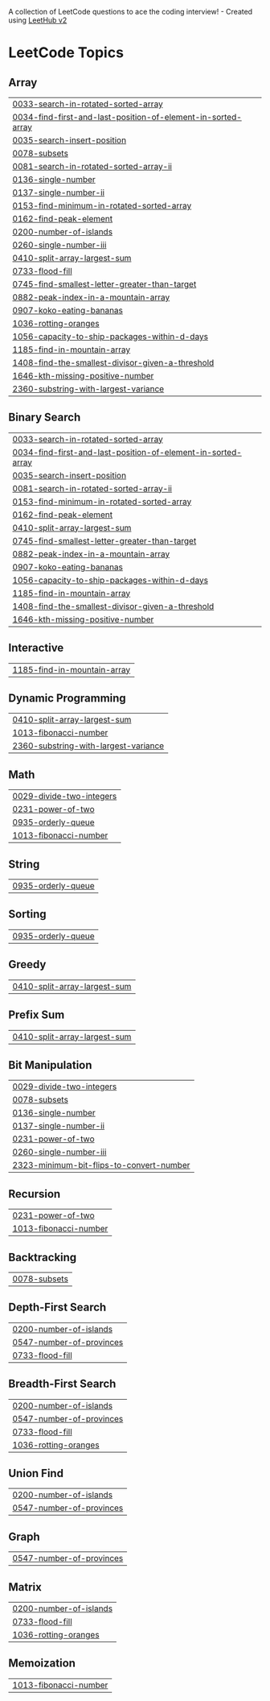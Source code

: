 A collection of LeetCode questions to ace the coding interview! - Created using [LeetHub v2](https://github.com/arunbhardwaj/LeetHub-2.0)
<!---LeetCode Topics Start-->
# LeetCode Topics
## Array
|  |
| ------- |
| [0033-search-in-rotated-sorted-array](https://github.com/ayhanarashtasin/Binary-Search-Leetcode-GFG/tree/master/0033-search-in-rotated-sorted-array) |
| [0034-find-first-and-last-position-of-element-in-sorted-array](https://github.com/ayhanarashtasin/Binary-Search-Leetcode-GFG/tree/master/0034-find-first-and-last-position-of-element-in-sorted-array) |
| [0035-search-insert-position](https://github.com/ayhanarashtasin/Binary-Search-Leetcode-GFG/tree/master/0035-search-insert-position) |
| [0078-subsets](https://github.com/ayhanarashtasin/Leetcode-Geeksforgeeks-/tree/master/0078-subsets) |
| [0081-search-in-rotated-sorted-array-ii](https://github.com/ayhanarashtasin/Binary-Search-Leetcode-GFG/tree/master/0081-search-in-rotated-sorted-array-ii) |
| [0136-single-number](https://github.com/ayhanarashtasin/Leetcode-Geeksforgeeks-/tree/master/0136-single-number) |
| [0137-single-number-ii](https://github.com/ayhanarashtasin/Leetcode-Geeksforgeeks-/tree/master/0137-single-number-ii) |
| [0153-find-minimum-in-rotated-sorted-array](https://github.com/ayhanarashtasin/Binary-Search-Leetcode-GFG/tree/master/0153-find-minimum-in-rotated-sorted-array) |
| [0162-find-peak-element](https://github.com/ayhanarashtasin/Binary-Search-Leetcode-GFG/tree/master/0162-find-peak-element) |
| [0200-number-of-islands](https://github.com/ayhanarashtasin/Leetcode-Geeksforgeeks-/tree/master/0200-number-of-islands) |
| [0260-single-number-iii](https://github.com/ayhanarashtasin/Leetcode-Geeksforgeeks-/tree/master/0260-single-number-iii) |
| [0410-split-array-largest-sum](https://github.com/ayhanarashtasin/Leetcode-Geeksforgeeks-/tree/master/0410-split-array-largest-sum) |
| [0733-flood-fill](https://github.com/ayhanarashtasin/Leetcode-Geeksforgeeks-/tree/master/0733-flood-fill) |
| [0745-find-smallest-letter-greater-than-target](https://github.com/ayhanarashtasin/Binary-Search-Leetcode-GFG/tree/master/0745-find-smallest-letter-greater-than-target) |
| [0882-peak-index-in-a-mountain-array](https://github.com/ayhanarashtasin/Binary-Search-Leetcode-GFG/tree/master/0882-peak-index-in-a-mountain-array) |
| [0907-koko-eating-bananas](https://github.com/ayhanarashtasin/Leetcode-Geeksforgeeks-/tree/master/0907-koko-eating-bananas) |
| [1036-rotting-oranges](https://github.com/ayhanarashtasin/Leetcode-Geeksforgeeks-/tree/master/1036-rotting-oranges) |
| [1056-capacity-to-ship-packages-within-d-days](https://github.com/ayhanarashtasin/Leetcode-Geeksforgeeks-/tree/master/1056-capacity-to-ship-packages-within-d-days) |
| [1185-find-in-mountain-array](https://github.com/ayhanarashtasin/Binary-Search-Leetcode-GFG/tree/master/1185-find-in-mountain-array) |
| [1408-find-the-smallest-divisor-given-a-threshold](https://github.com/ayhanarashtasin/Leetcode-Geeksforgeeks-/tree/master/1408-find-the-smallest-divisor-given-a-threshold) |
| [1646-kth-missing-positive-number](https://github.com/ayhanarashtasin/Leetcode-Geeksforgeeks-/tree/master/1646-kth-missing-positive-number) |
| [2360-substring-with-largest-variance](https://github.com/ayhanarashtasin/Binary-Search-Leetcode-GFG/tree/master/2360-substring-with-largest-variance) |
## Binary Search
|  |
| ------- |
| [0033-search-in-rotated-sorted-array](https://github.com/ayhanarashtasin/Binary-Search-Leetcode-GFG/tree/master/0033-search-in-rotated-sorted-array) |
| [0034-find-first-and-last-position-of-element-in-sorted-array](https://github.com/ayhanarashtasin/Binary-Search-Leetcode-GFG/tree/master/0034-find-first-and-last-position-of-element-in-sorted-array) |
| [0035-search-insert-position](https://github.com/ayhanarashtasin/Binary-Search-Leetcode-GFG/tree/master/0035-search-insert-position) |
| [0081-search-in-rotated-sorted-array-ii](https://github.com/ayhanarashtasin/Binary-Search-Leetcode-GFG/tree/master/0081-search-in-rotated-sorted-array-ii) |
| [0153-find-minimum-in-rotated-sorted-array](https://github.com/ayhanarashtasin/Binary-Search-Leetcode-GFG/tree/master/0153-find-minimum-in-rotated-sorted-array) |
| [0162-find-peak-element](https://github.com/ayhanarashtasin/Binary-Search-Leetcode-GFG/tree/master/0162-find-peak-element) |
| [0410-split-array-largest-sum](https://github.com/ayhanarashtasin/Leetcode-Geeksforgeeks-/tree/master/0410-split-array-largest-sum) |
| [0745-find-smallest-letter-greater-than-target](https://github.com/ayhanarashtasin/Binary-Search-Leetcode-GFG/tree/master/0745-find-smallest-letter-greater-than-target) |
| [0882-peak-index-in-a-mountain-array](https://github.com/ayhanarashtasin/Binary-Search-Leetcode-GFG/tree/master/0882-peak-index-in-a-mountain-array) |
| [0907-koko-eating-bananas](https://github.com/ayhanarashtasin/Leetcode-Geeksforgeeks-/tree/master/0907-koko-eating-bananas) |
| [1056-capacity-to-ship-packages-within-d-days](https://github.com/ayhanarashtasin/Leetcode-Geeksforgeeks-/tree/master/1056-capacity-to-ship-packages-within-d-days) |
| [1185-find-in-mountain-array](https://github.com/ayhanarashtasin/Binary-Search-Leetcode-GFG/tree/master/1185-find-in-mountain-array) |
| [1408-find-the-smallest-divisor-given-a-threshold](https://github.com/ayhanarashtasin/Leetcode-Geeksforgeeks-/tree/master/1408-find-the-smallest-divisor-given-a-threshold) |
| [1646-kth-missing-positive-number](https://github.com/ayhanarashtasin/Leetcode-Geeksforgeeks-/tree/master/1646-kth-missing-positive-number) |
## Interactive
|  |
| ------- |
| [1185-find-in-mountain-array](https://github.com/ayhanarashtasin/Binary-Search-Leetcode-GFG/tree/master/1185-find-in-mountain-array) |
## Dynamic Programming
|  |
| ------- |
| [0410-split-array-largest-sum](https://github.com/ayhanarashtasin/Leetcode-Geeksforgeeks-/tree/master/0410-split-array-largest-sum) |
| [1013-fibonacci-number](https://github.com/ayhanarashtasin/Leetcode-Geeksforgeeks-/tree/master/1013-fibonacci-number) |
| [2360-substring-with-largest-variance](https://github.com/ayhanarashtasin/Binary-Search-Leetcode-GFG/tree/master/2360-substring-with-largest-variance) |
## Math
|  |
| ------- |
| [0029-divide-two-integers](https://github.com/ayhanarashtasin/Leetcode-Geeksforgeeks-/tree/master/0029-divide-two-integers) |
| [0231-power-of-two](https://github.com/ayhanarashtasin/Leetcode-Geeksforgeeks-/tree/master/0231-power-of-two) |
| [0935-orderly-queue](https://github.com/ayhanarashtasin/Leetcode-Geeksforgeeks-/tree/master/0935-orderly-queue) |
| [1013-fibonacci-number](https://github.com/ayhanarashtasin/Leetcode-Geeksforgeeks-/tree/master/1013-fibonacci-number) |
## String
|  |
| ------- |
| [0935-orderly-queue](https://github.com/ayhanarashtasin/Leetcode-Geeksforgeeks-/tree/master/0935-orderly-queue) |
## Sorting
|  |
| ------- |
| [0935-orderly-queue](https://github.com/ayhanarashtasin/Leetcode-Geeksforgeeks-/tree/master/0935-orderly-queue) |
## Greedy
|  |
| ------- |
| [0410-split-array-largest-sum](https://github.com/ayhanarashtasin/Leetcode-Geeksforgeeks-/tree/master/0410-split-array-largest-sum) |
## Prefix Sum
|  |
| ------- |
| [0410-split-array-largest-sum](https://github.com/ayhanarashtasin/Leetcode-Geeksforgeeks-/tree/master/0410-split-array-largest-sum) |
## Bit Manipulation
|  |
| ------- |
| [0029-divide-two-integers](https://github.com/ayhanarashtasin/Leetcode-Geeksforgeeks-/tree/master/0029-divide-two-integers) |
| [0078-subsets](https://github.com/ayhanarashtasin/Leetcode-Geeksforgeeks-/tree/master/0078-subsets) |
| [0136-single-number](https://github.com/ayhanarashtasin/Leetcode-Geeksforgeeks-/tree/master/0136-single-number) |
| [0137-single-number-ii](https://github.com/ayhanarashtasin/Leetcode-Geeksforgeeks-/tree/master/0137-single-number-ii) |
| [0231-power-of-two](https://github.com/ayhanarashtasin/Leetcode-Geeksforgeeks-/tree/master/0231-power-of-two) |
| [0260-single-number-iii](https://github.com/ayhanarashtasin/Leetcode-Geeksforgeeks-/tree/master/0260-single-number-iii) |
| [2323-minimum-bit-flips-to-convert-number](https://github.com/ayhanarashtasin/Leetcode-Geeksforgeeks-/tree/master/2323-minimum-bit-flips-to-convert-number) |
## Recursion
|  |
| ------- |
| [0231-power-of-two](https://github.com/ayhanarashtasin/Leetcode-Geeksforgeeks-/tree/master/0231-power-of-two) |
| [1013-fibonacci-number](https://github.com/ayhanarashtasin/Leetcode-Geeksforgeeks-/tree/master/1013-fibonacci-number) |
## Backtracking
|  |
| ------- |
| [0078-subsets](https://github.com/ayhanarashtasin/Leetcode-Geeksforgeeks-/tree/master/0078-subsets) |
## Depth-First Search
|  |
| ------- |
| [0200-number-of-islands](https://github.com/ayhanarashtasin/Leetcode-Geeksforgeeks-/tree/master/0200-number-of-islands) |
| [0547-number-of-provinces](https://github.com/ayhanarashtasin/Leetcode-Geeksforgeeks-/tree/master/0547-number-of-provinces) |
| [0733-flood-fill](https://github.com/ayhanarashtasin/Leetcode-Geeksforgeeks-/tree/master/0733-flood-fill) |
## Breadth-First Search
|  |
| ------- |
| [0200-number-of-islands](https://github.com/ayhanarashtasin/Leetcode-Geeksforgeeks-/tree/master/0200-number-of-islands) |
| [0547-number-of-provinces](https://github.com/ayhanarashtasin/Leetcode-Geeksforgeeks-/tree/master/0547-number-of-provinces) |
| [0733-flood-fill](https://github.com/ayhanarashtasin/Leetcode-Geeksforgeeks-/tree/master/0733-flood-fill) |
| [1036-rotting-oranges](https://github.com/ayhanarashtasin/Leetcode-Geeksforgeeks-/tree/master/1036-rotting-oranges) |
## Union Find
|  |
| ------- |
| [0200-number-of-islands](https://github.com/ayhanarashtasin/Leetcode-Geeksforgeeks-/tree/master/0200-number-of-islands) |
| [0547-number-of-provinces](https://github.com/ayhanarashtasin/Leetcode-Geeksforgeeks-/tree/master/0547-number-of-provinces) |
## Graph
|  |
| ------- |
| [0547-number-of-provinces](https://github.com/ayhanarashtasin/Leetcode-Geeksforgeeks-/tree/master/0547-number-of-provinces) |
## Matrix
|  |
| ------- |
| [0200-number-of-islands](https://github.com/ayhanarashtasin/Leetcode-Geeksforgeeks-/tree/master/0200-number-of-islands) |
| [0733-flood-fill](https://github.com/ayhanarashtasin/Leetcode-Geeksforgeeks-/tree/master/0733-flood-fill) |
| [1036-rotting-oranges](https://github.com/ayhanarashtasin/Leetcode-Geeksforgeeks-/tree/master/1036-rotting-oranges) |
## Memoization
|  |
| ------- |
| [1013-fibonacci-number](https://github.com/ayhanarashtasin/Leetcode-Geeksforgeeks-/tree/master/1013-fibonacci-number) |
<!---LeetCode Topics End-->